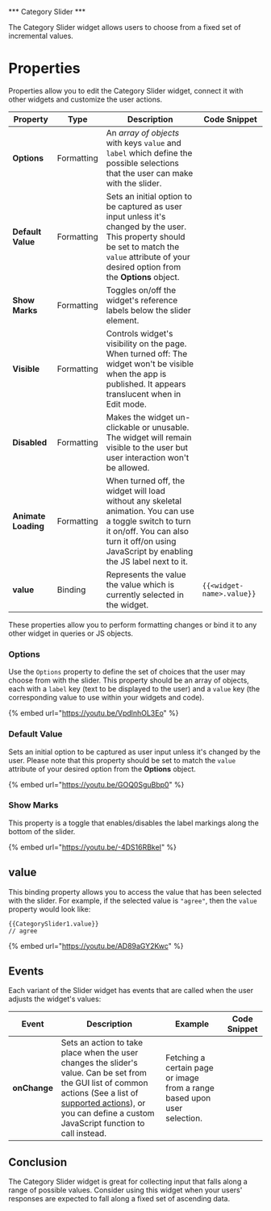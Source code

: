 *** Category Slider ***

The Category Slider widget allows users to choose from a fixed set of incremental values.

# Properties

Properties allow you to edit the Category Slider widget, connect it with other widgets and customize the user actions.

| **Property** | **Type** | **Description** | **Code Snippet** |
|--------------|----------|-----------------|------------------|
| **Options** | Formatting | An _array of objects_ with keys `value` and `label` which define the possible selections that the user can make with the slider. |  |
| **Default Value** | Formatting | Sets an initial option to be captured as user input unless it's changed by the user. This property should be set to match the `value` attribute of your desired option from the **Options** object. |  |
| **Show Marks** | Formatting | Toggles on/off the widget's reference labels below the slider element.  |  |
| **Visible** | Formatting | Controls widget's visibility on the page. When turned off: The widget won't be visible when the app is published. It appears translucent when in Edit mode. |  |
| **Disabled** | Formatting | Makes the widget un-clickable or unusable. The widget will remain visible to the user but user interaction won't be allowed. |  |
| **Animate Loading** | Formatting | When turned off, the widget will load without any skeletal animation. You can use a toggle switch to turn it on/off. You can also turn it off/on using JavaScript by enabling the JS label next to it. |  |
| **value** | Binding | Represents the value the value which is currently selected in the widget. | `{{<widget-name>.value}}` |

These properties allow you to perform formatting changes or bind it to any other widget in queries or JS objects.

### Options
Use the `Options` property to define the set of choices that the user may choose from with the slider. This property should be an array of objects, each with a `label` key (text to be displayed to the user) and a `value` key (the corresponding value to use within your widgets and code).

{% embed url="https://youtu.be/VpdlnhOL3Eo" %}

### Default Value
Sets an initial option to be captured as user input unless it's changed by the user. Please note that this property should be set to match the `value` attribute of your desired option from the **Options** object.

{% embed url="https://youtu.be/GOQ0SguBbp0" %}

### Show Marks
This property is a toggle that enables/disables the label markings along the bottom of the slider.

{% embed url="https://youtu.be/-4DS16RBkeI" %}

## value
This binding property allows you to access the value that has been selected with the slider. For example, if the selected value is `"agree"`, then the `value` property would look like:

```
{{CategorySlider1.value}}
// agree
```

{% embed url="https://youtu.be/AD89aGY2Kwc" %}

## Events

Each variant of the Slider widget has events that are called when the user adjusts the widget's values:

| **Event** | **Description** | **Example** | **Code Snippet** |
|-----------|-----------------|-------------|------------------|
| **onChange** | Sets an action to take place when the user changes the slider's value. Can be set from the GUI list of common actions (See a list of [supported actions](https://docs.appsmith.com/reference/appsmith-framework/widget-actions)), or you can define a custom JavaScript function to call instead. | Fetching a certain page or image from a range based upon user selection. |  |

## Conclusion
The Category Slider widget is great for collecting input that falls along a range of possible values. Consider using this widget when your users' responses are expected to fall along a fixed set of ascending data.